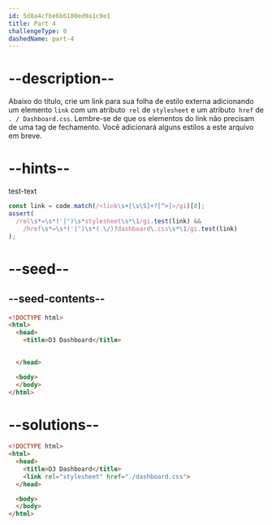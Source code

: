 ```yaml
---
id: 5d8a4cfbe6b6180ed9a1c9e1
title: Part 4
challengeType: 0
dashedName: part-4
---
```


# --description--
Abaixo do título, crie um link para sua folha de estilo externa adicionando um elemento `link` com um atributo` rel` de `stylesheet` e um atributo` href` de `. / Dashboard.css`. Lembre-se de que os elementos do link não precisam de uma tag de fechamento. Você adicionará alguns estilos a este arquivo em breve.

# --hints--

test-text

```js
const link = code.match(/<link\s+[\s\S]+?[^>]>/gi)[0];
assert(
  /rel\s*=\s*('|")\s*stylesheet\s*\1/gi.test(link) &&
    /href\s*=\s*('|")\s*(.\/)?dashboard\.css\s*\1/gi.test(link)
);
```

# --seed--

## --seed-contents--

```html
<!DOCTYPE html>
<html>
  <head>
    <title>D3 Dashboard</title>

    
  </head>

  <body>
  </body>
</html>
```

# --solutions--

```html
<!DOCTYPE html>
<html>
  <head>
    <title>D3 Dashboard</title>
    <link rel="stylesheet" href="./dashboard.css">
  </head>

  <body>
  </body>
</html>
```
